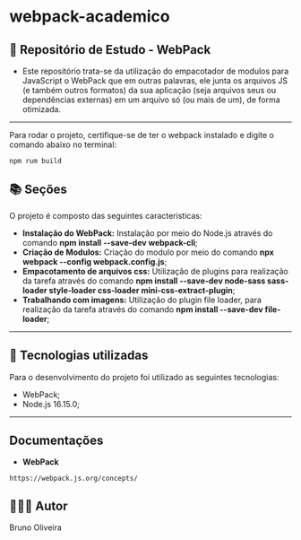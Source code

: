 # webpack-academico

## 📝 Repositório de Estudo - WebPack

- Este repositório trata-se da utilização do empacotador de modulos para JavaScript o WebPack que em outras palavras, ele junta os arquivos JS (e também outros formatos) da sua aplicação (seja arquivos seus ou dependências externas) em um arquivo só (ou mais de um), de forma otimizada.
---

Para rodar o projeto, certifique-se de ter o webpack instalado e digite o comando abaixo no terminal:
```
npm rum build
```

## 📚 Seções

O projeto é composto das seguintes caracteristicas:

- **Instalação do WebPack:** Instalação por meio do Node.js através do comando **npm install --save-dev webpack-cli**;
- **Criação de Modulos:** Criação do modulo por meio do comando **npx webpack --config webpack.config.js**;
- **Empacotamento de arquivos css:** Utilização de plugins para realização da tarefa através do comando **npm install --save-dev node-sass sass-loader style-loader css-loader mini-css-extract-plugin**;
- **Trabalhando com imagens:** Utilização do plugin file loader, para realização da tarefa através do comando **npm install --save-dev file-loader**;
---

## 💼 Tecnologias utilizadas

Para o desenvolvimento do projeto foi utilizado as seguintes tecnologias:

- WebPack;
- Node.js 16.15.0;

---

## Documentações

- **WebPack**
```
https://webpack.js.org/concepts/
```

## 🙋🏻‍♂️ Autor

Bruno Oliveira

